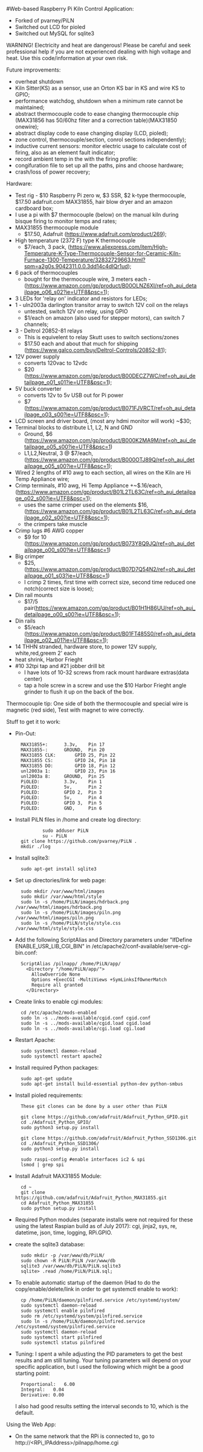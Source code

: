 
#Web-based Raspberry Pi Kiln Control Application:
- Forked of pvarney/PiLN
- Switched out LCD for pioled
- Switched out MySQL for sqlite3


WARNING! Electricity and heat are dangerous! Please be careful and seek professional help if you are not experienced dealing with high voltage and heat. Use this code/information at your own risk.

Future improvements:
- overheat shutdown
- Kiln Sitter(KS) as a sensor, use an Orton KS bar in KS and wire KS to GPIO;
- performance watchdog, shutdown when a minimum rate cannot be maintained;
- abstract thermocouple code to ease changing thermocouple chip (MAX31856 has 50/60hz filter and a correction table)(MAX31850 onewire);
- abstract display code to ease changing display (LCD, pioled);
- zone control, thermocouple/section, conrol sections independently);
- inductive current sensors: monitor electric usage to calculate cost of firing, also as an element fault indicator;
- record ambient temp in the with the firing profile:
- congifuration file to set up all the paths, pins and choose hardware;
- crash/loss of power recovery;

Hardware:
- Test rig - $10 Raspberry Pi zero w, $3 SSR, $2 k-type thermocouple, $17.50 adafruit.com MAX31855, hair blow dryer and an amazon cardboard box;
- I use a pi with $7 thermocouple (below) on the manual kiln during bisque firing to monitor temps and rates;
- MAX31855 thermocouple module
    + $17.50, Adafruit (https://www.adafruit.com/product/269);
- High temperature (2372 F) type K thermocouple
    + $7/each, 3 pack, (https://www.aliexpress.com/item/High-Temperature-K-Type-Thermocouple-Sensor-for-Ceramic-Kiln-Furnace-1300-Temperature/32832729663.html?spm=a2g0s.9042311.0.0.3dd14c4dIQr1ud);
- 6 pack of thermocouples
    + bought for the thermocouple wire, 3 meters each - (https://www.amazon.com/gp/product/B00OLNZ6XI/ref=oh_aui_detailpage_o06_s02?ie=UTF8&psc=1);
- 3 LEDs for 'relay on' indicator and resistors for LEDs;
- 1 - uln2003a darlington transitor array to switch 12V coil on the relays
     + untested, switch 12V on relay, using GPIO
     + $1/each on amazon (also used for stepper motors), can switch 7 channels;
- 3 - Deltrol  20852-81 relays
     + This is equivelent to relay Skutt uses to switch sections/zones
     + $17.50 each and about that much for shipping (https://www.galco.com/buy/Deltrol-Controls/20852-81);
- 12V power supply
     + converts 120vac to 12vdc
     + $20 (https://www.amazon.com/gp/product/B00DECZ7WC/ref=oh_aui_detailpage_o01_s01?ie=UTF8&psc=1);
- 5V buck converter
     + converts 12v to 5v USB out for Pi power
     + $7 (https://www.amazon.com/gp/product/B071FJVRCT/ref=oh_aui_detailpage_o03_s00?ie=UTF8&psc=1);
- LCD screen and driver board, (most any hdmi monitor will work) ~$30;
- Terminal blocks to distribute L1, L2, N and GND
  	 + Ground, $6 (https://www.amazon.com/gp/product/B000K2MA9M/ref=oh_aui_detailpage_o05_s00?ie=UTF8&psc=1)
  	 + L1,L2,Neutral, 3 @ $7/each, (https://www.amazon.com/gp/product/B000OTJ89Q/ref=oh_aui_detailpage_o05_s00?ie=UTF8&psc=1);
- Wired 2 lengths of  #10 awg to each section, all wires on the Kiln are Hi Temp Appliance wire;
- Crimp terminals, #10 awg, Hi Temp Appliance
     +~$.16/each, (https://www.amazon.com/gp/product/B01L2TL63C/ref=oh_aui_detailpage_o02_s00?ie=UTF8&psc=1);
     + uses the same crimper used on the elements $16, (https://www.amazon.com/gp/product/B01L2TL63C/ref=oh_aui_detailpage_o02_s00?ie=UTF8&psc=1);
     + the crimpers take muscle
- Crimp lugs #6 AWG copper
     + $9 for 10 (https://www.amazon.com/gp/product/B073Y8Q9JQ/ref=oh_aui_detailpage_o00_s00?ie=UTF8&psc=1)
-  Big crimper
     + $25, (https://www.amazon.com/gp/product/B07D7Q54N2/ref=oh_aui_detailpage_o01_s03?ie=UTF8&psc=1)
     + I crimp 2 times, first time with correct size, second time reduced one notch(correct size is loose);
- Din rail mounts
     + $17/5 pair(https://www.amazon.com/gp/product/B01H1H86UU/ref=oh_aui_detailpage_o00_s00?ie=UTF8&psc=1);
- Din rails
     + $5/each (https://www.amazon.com/gp/product/B01FT485S0/ref=oh_aui_detailpage_o02_s01?ie=UTF8&psc=1);
- 14 THHN stranded, hardware store, to power 12V supply, white,red,greem 2' each
- heat shrink, Harbor Frieght
- #10 32tpi tap and #21 jobber drill bit
     + I have lots of 10-32 screws from rack mount hardware extras(data center)
     + tap a hole screw in a screw and use the $10 Harbor Frieght angle grinder to flush it up on the back of the box.

Thermocouple tip: One side of both the thermocouple and special wire is magnetic (red side), Test with magnet to wire correctly. 

Stuff to get it to work:

- Pin-Out:

		MAX31855+:		3.3v,    Pin 17
		MAX31855-:		GROUND,  Pin 20
		MAX31855 CLK:		GPIO 25, Pin 22
		MAX31855 CS:		GPIO 24, Pin 18
		MAX31855 DO:		GPIO 18, Pin 12
		unl2003a 1: 		GPIO 23, Pin 16
		unl2003a 8:		GROUND,  Pin 25
		PiOLED: 		3.3v,    Pin 1
		PiOLED: 		5v,      Pin 2
		PiOLED: 		GPIO 2,  Pin 3
		PiOLED: 		5v,      Pin 4
		PiOLED: 		GPIO 3,  Pin 5
		PiOLED: 		GND,     Pin 6

- Install PiLN files in /home and create log directory:

                sudo adduser PiLN
                su - PiLN
		git clone https://github.com/pvarney/PiLN .
		mkdir ./log
		
- Install sqlite3:

		sudo apt-get install sqlite3
		
- Set up directories/link for web page:

		sudo mkdir /var/www/html/images
		sudo mkdir /var/www/html/style
		sudo ln -s /home/PiLN/images/hdrback.png /var/www/html/images/hdrback.png
		sudo ln -s /home/PiLN/images/piln.png    /var/www/html/images/piln.png
		sudo ln -s /home/PiLN/style/style.css    /var/www/html/style/style.css
	
- Add the following ScriptAlias and Directory parameters under "IfDefine ENABLE_USR_LIB_CGI_BIN" in /etc/apache2/conf-available/serve-cgi-bin.conf:
	
		ScriptAlias /pilnapp/ /home/PiLN/app/
		  <Directory "/home/PiLN/app/">
		    AllowOverride None
		    Options +ExecCGI -MultiViews +SymLinksIfOwnerMatch
		    Require all granted
		  </Directory>

- Create links to enable cgi modules:
	
		cd /etc/apache2/mods-enabled
		sudo ln -s ../mods-available/cgid.conf cgid.conf
		sudo ln -s ../mods-available/cgid.load cgid.load
		sudo ln -s ../mods-available/cgi.load cgi.load

- Restart Apache:
	
		sudo systemctl daemon-reload
		sudo systemctl restart apache2
		
- Install required Python packages:

		sudo apt-get update
		sudo apt-get install build-essential python-dev python-smbus

- Install pioled requirements:

		These git clones can be done by a user other than PiLN

		git clone https://github.com/adafruit/Adafruit_Python_GPIO.git
		cd ./Adafruit_Python_GPIO/
		sudo python3 setup.py install

		git clone https://github.com/adafruit/Adafruit_Python_SSD1306.git
		cd ./Adafruit_Python_SSD1306/
		sudo python3 setup.py install

		sudo raspi-config #enable interfaces ic2 & spi
		lsmod | grep spi
		
- Install Adafruit MAX31855 Module:

		cd ~
		git clone https://github.com/adafruit/Adafruit_Python_MAX31855.git
		cd Adafruit_Python_MAX31855
		sudo python setup.py install		
		
- Required Python modules (separate installs were not required for these using the latest Raspian build as of July 2017): cgi, jinja2, sys, re, datetime, json, time, logging, RPi.GPIO.

- create the sqlite3 database:

		sudo mkdir -p /var/www/db/PiLN/
		sudo chown -R PiLN:PiLN /var/www/db
		sqlite3 /var/www/db/PiLN/PiLN.sqlite3
		sqlite> .read /home/PiLN/PiLN.sql;

- To enable automatic startup of the daemon (Had to do the copy/enable/delete/link in order to get systemctl enable to work):

		cp /home/PiLN/daemon/pilnfired.service /etc/systemd/system/
		sudo systemctl daemon-reload
		sudo systemctl enable pilnfired
		sudo rm /etc/systemd/system/pilnfired.service
		sudo ln -s /home/PiLN/daemon/pilnfired.service /etc/systemd/system/pilnfired.service
		sudo systemctl daemon-reload
		sudo systemctl start pilnfired
		sudo systemctl status pilnfired
		
- Tuning: I spent a while adjusting the PID parameters to get the best results and am still tuning. Your tuning parameters will depend on your specific application, but I used the following which might be a good starting point:

		Proportional:	6.00
		Integral:	0.04
		Derivative:	0.00
	I also had good results setting the interval seconds to 10, which is the default.

Using the Web App:
- On the same network that the RPi is connected to, go to http://<RPi_IPAddress>/pilnapp/home.cgi
